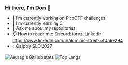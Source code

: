 ### Hi there, I'm Dom 👋

- 🔭 I’m currently working on PicoCTF challenges
- 🌱 I’m currently learning C
- 💬 Ask me about my repositories
- 📫 How to reach me: Discord: torvz, LinkedIn: https://www.linkedin.com/in/dominic-streif-540a99294
- ⚡ Calpoly SLO 2027

![Anurag's GitHub stats](https://github-readme-stats.vercel.app/api?username=dbstreif&show_icons=true&theme=tokyonight)
![Top Langs](https://github-readme-stats.vercel.app/api/top-langs/?username=dbstreif&show_icons=true&theme=tokyonight)
